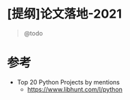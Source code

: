# [提纲]论文落地-2021

> @todo

# 参考

- Top 20 Python Projects by mentions
  - https://www.libhunt.com/l/python